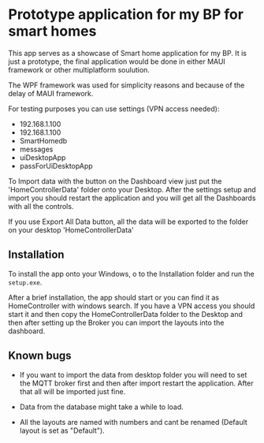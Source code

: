 # Prototype application for my BP for smart homes

This app serves as a showcase of Smart home application for my BP.
It is just a prototype, the final application would be done in either MAUI framework or other multiplatform soulution.

The WPF framework was used for simplicity reasons and because of the delay of MAUI framework.

For testing purposes you can use settings (VPN access needed):

- 192.168.1.100
- 192.168.1.100
- SmartHomedb
- messages
- uiDesktopApp
- passForUiDesktopApp

To Import data with the button on the Dashboard view just put the 'HomeControllerData' folder onto your Desktop. After the settings setup and import you should restart the application and you will get all the Dashboards with all the controls.

If you use Export All Data button, all the data will be exported to the folder on your desktop 'HomeControllerData'

## Installation
To install the app onto your Windows, o to the Installation folder and run the ``setup.exe``.

After a brief installation, the app should start or you can find it as HomeController with windows search.
If you have a VPN access you should start it and then copy the HomeControllerData folder to the Desktop and then after setting up the Broker you can import the layouts into the dashboard.


## Known bugs

- If you want to import the data from desktop folder you will need to set the MQTT broker first and then after import restart the application. After that all will be imported just fine.

- Data from the database might take a while to load.

- All the layouts are named with numbers and cant be renamed (Default layout is set as "Default").